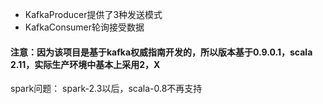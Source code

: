 - KafkaProducer提供了3种发送模式
- KafkaConsumer轮询接受数据
#### 注意：因为该项目是基于kafka权威指南开发的，所以版本基于0.9.0.1，scala 2.11，实际生产环境中基本上采用2，X

spark问题：
spark-2.3以后，scala-0.8不再支持
